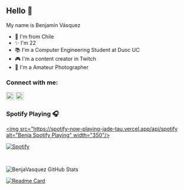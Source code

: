 ## Hello 👋

My name is Benjamín Vásquez
- 📍 I'm from Chile
- ✨ I'm 22 
- 📚 I'm a Computer Engineering Student at Duoc UC
- 🎮 I'm a content creator in Twitch
- 📸 I'm a Amateur Photographer

### Connect with me:
[<img alt="Beeenja__  |  Twitch" width="22px" src="https://cdn.jsdelivr.net/npm/simple-icons@v3/icons/twitch.svg"/>][twitch]
[<img alt="v.bnja  |  Instagram" width="22px" src="https://cdn.jsdelivr.net/npm/simple-icons@v3/icons/instagram.svg"/>][instagram]

### Spotify Playing 🎧
[<img src="https://spotify-now-playing-jade-tau.vercel.app/api/spotify alt="Benja Spotify Playing" width="350"/>](https://open.spotify.com/user/7cd7dece88b648d8b2cdde328b86a02b)

[![Spotify](https://spotify-now-playing-jade-tau.vercel.app/api/spotify)](https://open.spotify.com/user/7cd7dece88b648d8b2cdde328b86a02b)

<br/>

<img aligh="left" alt="BenjaVasquez GitHub Stats" 
src="https://github-readme-stats.vercel.app/api?username=BenjaVasquez24&show_icons=true&hide_border=true&theme=radical"/> 

[![Readme Card](https://github-readme-stats.vercel.app/api/pin/?username=BenjaVasquez24&repo=github-readme-stats)](https://github.com/BenjaVasquez24/github-readme-stats)


[twitch]: https://www.twitch.tv/Beeenja__
[instagram]: https://www.instagram.com/v.bnja
